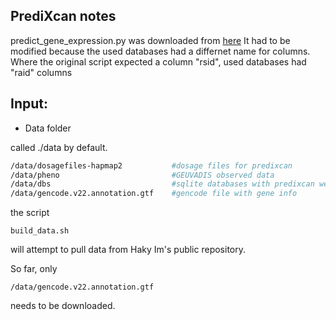 

PrediXcan notes
---------------

predict_gene_expression.py was downloaded from [here](https://github.com/hakyimlab/PrediXcan/tree/master/Software)
It had to be modified because the used databases had a differnet name for columns.
Where the original script expected a column "rsid", used databases had "raid" columns

Input:
------

- Data folder

called ./data by default.
``` bash
/data/dosagefiles-hapmap2           #dosage files for predixcan
/data/pheno                         #GEUVADIS observed data
/data/dbs                           #sqlite databases with predixcan weights
/data/gencode.v22.annotation.gtf    #gencode file with gene info
```

the script
```
build_data.sh
```
will attempt to pull data from Haky Im's public repository.

So far, only

```
/data/gencode.v22.annotation.gtf
```

needs to be downloaded.
